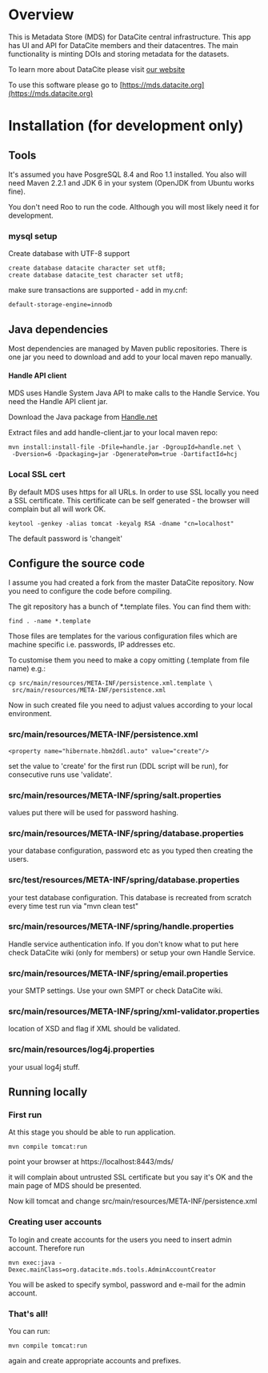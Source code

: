 # Overview

This is Metadata Store (MDS) for DataCite central infrastructure. This
app has UI and API for DataCite members and their datacentres. The
main functionality is minting DOIs and storing metadata for the
datasets.

To learn more about DataCite please visit [our website](http://www.datacite.org)

To use this software please go to [https://mds.datacite.org](https://mds.datacite.org)

# Installation (for development only)

## Tools

It's assumed you have PosgreSQL 8.4 and Roo 1.1 installed. You also
will need Maven 2.2.1 and JDK 6 in your system (OpenJDK from Ubuntu
works fine).

You don't need Roo to run the code. Although you will most likely need
it for development.

### mysql setup

Create database with UTF-8 support

    create database datacite character set utf8;
    create database datacite_test character set utf8;

make sure transactions are supported - add in my.cnf:

    default-storage-engine=innodb

## Java dependencies

Most dependencies are managed by Maven public repositories. There is
one jar you need to download and add to your local maven repo
manually.

#### Handle API client

MDS uses Handle System Java API to make calls to the Handle Service. You
need the Handle API client jar.

Download the Java package from [Handle.net](http://handle.net/client_download.html)

Extract files and add handle-client.jar to your local maven repo:

    mvn install:install-file -Dfile=handle.jar -DgroupId=handle.net \
     -Dversion=6 -Dpackaging=jar -DgeneratePom=true -DartifactId=hcj

### Local SSL cert

By default MDS uses https for all URLs. In order to use SSL locally
you need a SSL certificate. This certificate can be self generated -
the browser will complain but all will work OK.

    keytool -genkey -alias tomcat -keyalg RSA -dname "cn=localhost"

The default password is 'changeit'

## Configure the source code 

I assume you had created a fork from the master DataCite
repository. Now you need to configure the code before compiling. 

The git repository has a bunch of *.template files. You can find them
with:

    find . -name *.template

Those files are templates for the various configuration files which
are machine specific i.e. passwords, IP addresses etc.

To customise them you need to make a copy omitting (.template from
file name) e.g.:

    cp src/main/resources/META-INF/persistence.xml.template \
     src/main/resources/META-INF/persistence.xml

Now in such created file you need to adjust values according to your
local environment.

### src/main/resources/META-INF/persistence.xml

    <property name="hibernate.hbm2ddl.auto" value="create"/>

set the value to 'create' for the first run (DDL script will be run),
for consecutive runs use 'validate'.

### src/main/resources/META-INF/spring/salt.properties

values put there will be used for password hashing.

### src/main/resources/META-INF/spring/database.properties

your database configuration, password etc as you typed then creating
the users.

### src/test/resources/META-INF/spring/database.properties

your test database configuration. This database is recreated from
scratch every time test run via "mvn clean test"

### src/main/resources/META-INF/spring/handle.properties

Handle service authentication info. If you don't know what to put here
check DataCite wiki (only for members) or setup your own Handle
Service.

### src/main/resources/META-INF/spring/email.properties

your SMTP settings. Use your own SMPT or check DataCite wiki.

### src/main/resources/META-INF/spring/xml-validator.properties

location of XSD and flag if XML should be validated.

### src/main/resources/log4j.properties

your usual log4j stuff.

## Running locally 

### First run

At this stage you should be able to run application.

    mvn compile tomcat:run

point your browser at https://localhost:8443/mds/

it will complain about untrusted SSL certificate but you say it's OK
and the main page of MDS should be presented.

Now kill tomcat and change src/main/resources/META-INF/persistence.xml

### Creating user accounts

To login and create accounts for the users you need to insert admin
account. Therefore run

    mvn exec:java -Dexec.mainClass=org.datacite.mds.tools.AdminAccountCreator
    
You will be asked to specify symbol, password and e-mail for the admin account.

### That's all!

You can run: 

    mvn compile tomcat:run 

again and create appropriate accounts and prefixes.


